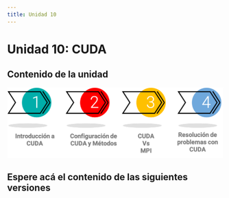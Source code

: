 ```yaml
---
title: Unidad 10
---
```

# Unidad 10: CUDA

## Contenido de la unidad

<img src="_static/images/contenidoU10.png"/>

## Espere acá el contenido de las siguientes versiones